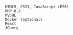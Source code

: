 
    HTML5, CSS3, JavaScript (ES6)
    PHP 8.3
    MySQL
    Docker (optional)
    React
    JQuery
